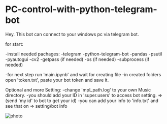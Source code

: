 # PC-control-with-python-telegram-bot
Hey. This bot can connect to your windows pc via telegram bot.

for start:

-install needed pachages:
  -telegram
  -python-telegram-bot
  -pandas
  -psutil
  -pyautogui
  -cv2
  -getpass (if needed)
  -os (if needed)
  -subprocess (if needed)

-for next step run 'main.ipynb' and wait for creating file
-in created folders open 'token.txt', paste your bot token and save it.

Optional and more Setting:
-change 'mpl_path.log' to your own Music directory.
-you should add your ID in 'super.users' to access bot setting. => (send 'my id' to bot to get your id)
-you can add your info to 'info.txt' and see that on => setting\bot info

![photo]([http://url/to/img.png](https://github.com/Hanitorbti/PC-control-with-python-telegram-bot/blob/main/Screenshot%20(8).png)https://github.com/Hanitorbti/PC-control-with-python-telegram-bot/blob/main/Screenshot%20(8).png)
